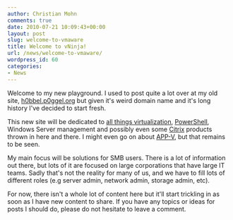 ```yaml
---
author: Christian Mohn
comments: true
date: 2010-07-21 10:09:43+00:00
layout: post
slug: welcome-to-vmaware
title: Welcome to vNinja!
url: /news/welcome-to-vmaware/
wordpress_id: 60
categories:
- News
---
```


Welcome to my new playground. I used to post quite a lot over at my old site, [h0bbel.p0ggel.org](http://h0bbel.p0ggel.org/) but given it's weird domain name and it's long history I've decided to start fresh.

This new site will be dedicated to [all things virtualization](http://www.vmware.com/vmtn/planet/v12n/), [PowerShell](http://www.microsoft.com/windowsserver2003/technologies/management/powershell/default.mspx), Windows Server management and possibly even some [Citrix](http://www.citrix.com) products thrown in here and there. I might even go on about [APP-V](http://www.microsoft.com/systemcenter/appv/default.mspx), but that remains to be seen.

My main focus will be solutions for SMB users. There is a lot of information out there, but lots of it are focused on large corporations that have large IT teams. Sadly that's not the reality for many of us, and we have to fill lots of different roles (e.g server admin, network admin, storage admin, etc).

For now, there isn't a whole lot of content here but it'll start trickling in as soon as I have new content to share. If you have any topics or ideas for posts I should do, please do not hesitate to leave a comment.
